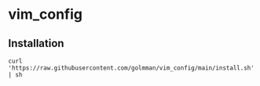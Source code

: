 # vim_config

## Installation

```
curl 'https://raw.githubusercontent.com/golmman/vim_config/main/install.sh' | sh
```
